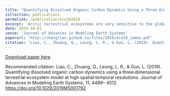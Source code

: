 ```yaml
---
title: "Quantifying Dissolved Organic Carbon Dynamics Using a Three‐Dimensional Terrestrial Ecosystem Model at High Spatial‐Temporal Resolutions"
collection: publications
permalink: /publication/eco3d2019
excerpt: 'Arctic terrestrial ecosystems are very sensitive to the global climate change due to the large storage of soil organic carbon and the presence of snow, glacier, and permafrost, which respond directly to near surface air temperature that has warmed in the Arctic by almost twice as much as the global average. These ecosystems play a significant role in affecting regional and global carbon cycling, which have been traditionally quantified using biogeochemical models that have not explicitly considered the loss of carbon due to lateral flow of water from land to aquatic ecosystems. Building upon an extant spatially distributed hydrological model and a process‐based biogeochemical model, we have developed a three‐dimensional terrestrial ecosystem model to elucidate how lateral water flow has impacted the regional dissolved organic carbon (DOC) dynamics in the Tanana Flats Basin in central Alaska. The model explicitly simulates the production, consumption, and transport of DOC. Both in situ observational data and remote sensing‐based products were used to calibrate and validate the model. Our simulations show that (1) plant litter DOC leaching exerts significant controls on soil DOC concentration during precipitation and snowmelt events, (2) lateral transport plays an important role in affecting regional DOC dynamics, and (3) DOC export to the Tanana River is approximately 9.6 × 106 kg C year−1. This study provides a modeling framework to adequately quantify the Arctic land ecosystem carbon budget by considering the lateral transport of carbon affected by permafrost degradation. The quantification of the lateral carbon fluxes will also improve future carbon cycle modeling for Arctic aquatic ecosystems.'
date: 2019-10-01
venue: 'Journal of Advances in Modeling Earth Systems'
paperurl: 'http://changliao.github.io/files/2019/eco3d_james.pdf'
citation: 'Liao, C., Zhuang, Q., Leung, L. R., & Guo, L. (2019). Quantifying dissolved organic carbon dynamics using a three‐dimensional terrestrial ecosystem model at high spatial‐temporal resolutions. Journal of Advances in Modeling Earth Systems, 11, 4489– 4512. https://doi.org/10.1029/2019MS001792'
---
```



[Download paper here](http://changliao.github.io/files/eco3d2019.pdf)

Recommended citation: Liao, C., Zhuang, Q., Leung, L. R., & Guo, L. (2019). Quantifying dissolved organic carbon dynamics using a three‐dimensional terrestrial ecosystem model at high spatial‐temporal resolutions. Journal of Advances in Modeling Earth Systems, 11, 4489– 4512. https://doi.org/10.1029/2019MS001792